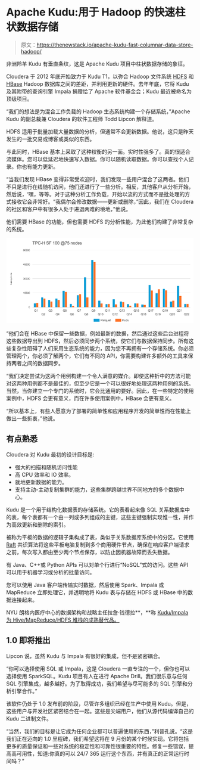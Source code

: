# Apache Kudu:用于 Hadoop 的快速柱状数据存储

> 原文：<https://thenewstack.io/apache-kudu-fast-columnar-data-store-hadoop/>

非洲羚羊 Kudu 有垂直条纹，这是 Apache Kudu 项目中柱状数据存储的象征。

Cloudera 于 2012 年底开始致力于 Kudu T1，以弥合 Hadoop 文件系统 [HDFS](http://hortonworks.com/apache/hdfs/) 和 [HBase](https://hbase.apache.org/) Hadoop 数据库之间的差距，并利用更新的硬件。去年年底，它将 Kudu 及其附带的查询引擎 Impala 捐赠给了 Apache 软件基金会；Kudu 最近被命名为顶级项目。

“我们的想法是为混合工作负载的 Hadoop 生态系统构建一个存储系统，”Apache Kudu 的副总裁兼 Cloudera 的软件工程师 Todd Lipcon 解释道。

HDFS 适用于批量加载大量数据的分析，但通常不会更新数据。他说，这只是昨天发生的一批交易或博客或类似的东西。

与此同时，HBase 基本上采取了这种权衡的另一面。实时性强多了。真的很适合流媒体。您可以低延迟地快速写入数据。你可以随机读取数据。你可以查找个人记录。你也有能力更新。

“当我们发现 HBase 变得非常受欢迎时，我们发现一些用户混合了这两者。他们不只是进行在线随机访问，他们还进行了一些分析。相反，其他客户从分析开始，然后说，‘嘿，等等。对于这种分析工作负载，开始以流的方式而不是批处理的方式接收它会非常好。“我偶尔会修改数据——更新或删除，”因此，我们在 Cloudera 的社区和客户中有很多人处于进退两难的境地，”他说。

他们需要 HBase 的功能，但也需要 HDFS 的分析性能，为此他们构建了非常复杂的系统。

[![kudu_vs_parquet](img/1827f29921d995d422fb5737808a34ff.png)](http://kudu.apache.org/kudu.pdf)

“他们会在 HBase 中保留一些数据，例如最新的数据，然后通过这些后台进程将这些数据导出到 HDFS，然后必须同步两个系统，使它们与数据保持同步。所有这些复杂性阻碍了人们采用生态系统的能力，因为您不再拥有一个存储系统。你必须管理两个，你必须了解两个，它们有不同的 API，你需要构建许多额外的工具来保持两者之间的数据同步。

“我们决定尝试为这两个用例构建一个令人满意的媒介。即使这种折中的方法可能对这两种用例都不是最佳的，但至少它是一个可以很好地处理这两种用例的系统。当然，当你建立一个专门的系统时，它会比通用的要好。因此，在一些特定的使用案例中，HDFS 会更有意义，而在许多使用案例中，HBase 会更有意义。

“所以基本上，有些人愿意为了部署的简单性和应用程序开发的简单性而在性能上做出一些折衷，”他说。

## 有点熟悉

Cloudera 对 Kudu 最初的设计目标是:

*   强大的扫描和随机访问性能
*   高 CPU 效率和 IO 效率。
*   就地更新数据的能力。
*   支持主动-主动复制集群的能力，这些集群跨越世界不同地方的多个数据中心。

Kudu 是一个用于结构化数据表的存储系统。它的表看起来像 SQL 关系数据库中的表，每个表都有一个由一列或多列组成的主键，这些主键强制实现惟一性，并作为高效更新和删除的索引。

被称为平板的数据的逻辑子集构成了表，类似于关系数据库系统中的分区。它使用 [Raft](https://raft.github.io/) 共识算法将这些平板电脑复制到多个商用硬件节点，确保在响应客户端请求之前，每次写入都由至少两个节点保存，以防止因机器故障而丢失数据。

有 Java、C++或 Python APIs 可以对单个行进行“NoSQL”式的访问。这些 API 可以用于机器学习或分析的批量访问。

您可以使用 Java 客户端传输实时数据，然后使用 Spark、Impala 或 MapReduce 立即处理它，并透明地将 Kudu 表与存储在 HDFS 或 HBase 中的数据连接起来。

NYU 朗格内医疗中心的数据架构和战略主任拉詹·钱德拉**，**称 [Kudu/Impala 为 Hive/MapReduce/HDFS 堆栈的成熟替代品。](http://data-informed.com/kudu-and-the-ongoing-evolution-of-hadoop/)

## 1.0 即将推出

Lipcon 说，虽然 Kudu 与 Impala 有很好的集成，但不是紧密耦合。

“你可以选择使用 SQL 或 Impala，这是 Cloudera 一直专注的一个，但你也可以选择使用 SparkSQL。Kudu 项目有人在进行 Apache Drill。我们很乐意与任何 SQL 引擎集成，越多越好。为了取得成功，我们希望与尽可能多的 SQL 引擎和分析引擎合作。”

该软件仍处于 1.0 发布前的阶段，尽管许多组织已经在生产中使用 Kudu。但是，这些用户与开发社区紧密结合在一起。这些是尖端用户，他们从源代码编译自己的 Kudu 二进制文件。

“当然，我们的目标是让它成为任何企业都可以普遍使用的东西，”利普孔说。“这是我们正在迈向的 1.0 里程碑，我们希望这将在 9 月份的某个时候实现。它将包括更多的质量保证和一些对系统的稳定性和可靠性很重要的特性。修复一些错误，提高高可用性，知道:你真的可以 24/7 365 运行这个东西，并有真正的正常运行时间吗？”

<svg xmlns:xlink="http://www.w3.org/1999/xlink" viewBox="0 0 68 31" version="1.1"><title>Group</title> <desc>Created with Sketch.</desc></svg>